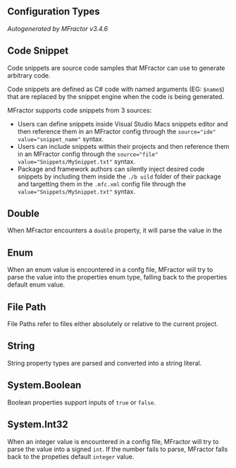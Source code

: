 ## Configuration Types
*Autogenerated by MFractor v3.4.6*
## Code Snippet

Code snippets are source code samples that MFractor can use to generate arbitrary code.

Code snippets are defined as C# code with named arguments (EG: `$name$`) that are replaced by the snippet engine when the code is being generated.

MFractor supports code snippets from 3 sources:

 - Users can define snippets inside Visual Studio Macs snippets editor and then reference them in an MFractor config through the `source="ide" value="snippet_name"` syntax.
 - Users can include snippets within their projects and then reference them in an MFractor config through the `source="file" value="Snippets/MySnippet.txt"` syntax.
 - Package and framework authors can silently inject desired code snippets by including them inside the `./b uild` folder of their package and targetting them in the `.mfc.xml` config file through the `value="Snippets/MySnippet.txt"` syntax.



## Double

When MFractor encounters a `double` property, it will parse the value in the 


## Enum

When an enum value is encountered in a confg file, MFractor will try to parse the value into the properties enum type, falling back to the properties default enum value.


## File Path

File Paths refer to files either absolutely or relative to the current project.


## String

String property types are parsed and converted into a string literal.


## System.Boolean

Boolean properties support inputs of `true` or `false`.


## System.Int32

When an integer value is encountered in a config file, MFractor will try to parse the value into a signed `int`. If the number fails to parse, MFractor falls back to the propeties default `integer` value.


